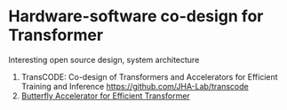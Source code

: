 # Hardware-software co-design for Transformer
Interesting open source design, system architecture

1. TransCODE: Co-design of Transformers and Accelerators for Efficient Training and Inference https://github.com/JHA-Lab/transcode
2. [Butterfly Accelerator for Efficient Transformer](https://github.com/SamsungLabs/Butterfly_Acc)
